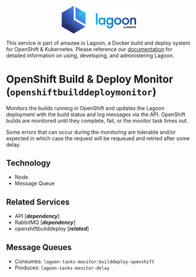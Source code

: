<p align="center"><img
src="https://raw.githubusercontent.com/amazeeio/lagoon/master/docs/images/lagoon-logo.png"
alt="The Lagoon logo is a blue hexagon split in two pieces with an L-shaped cut"
width="40%"></p>

This service is part of amazee.io Lagoon, a Docker build and deploy system for
OpenShift & Kubernetes. Please reference our [documentation] for detailed
information on using, developing, and administering Lagoon.

# OpenShift Build & Deploy Monitor (`openshiftbuilddeploymonitor`)

Monitors the builds running in OpenShift and updates the Lagoon deployment with
the build status and log messages via the API. OpenShift builds are monitored
until they complete, fail, or the monitor task times out.

Some errors that can occur during the monitoring are tolerable and/or expected
in which case the request will be requeued and retried after some delay.

## Technology

* Node
* Message Queue

## Related Services

* API [***dependency***]
* RabbitMQ [***dependency***]
* openshiftbuilddeploy [***related***]

## Message Queues

* Consumes: `lagoon-tasks-monitor:builddeploy-openshift`
* Produces: `lagoon-tasks-monitor-delay`

[documentation]: https://lagoon.readthedocs.io/
